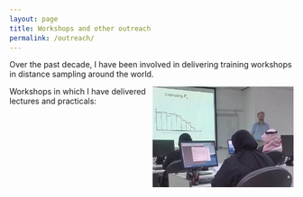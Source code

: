 ```yaml
---
layout: page
title: Workshops and other outreach
permalink: /outreach/
---
```


Over the past decade, I have been involved in delivering training workshops in distance sampling around the world.

<img src="/images/steve-kuwait.png" width="250" align="right">

Workshops in which I have delivered lectures and practicals:

